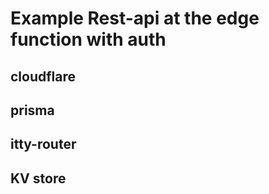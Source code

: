 # Example Rest-api at the edge function with auth

## cloudflare
## prisma
## itty-router
## KV store